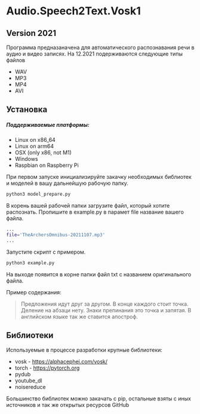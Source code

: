 # Audio.Speech2Text.Vosk1
## Version 2021

Программа предназаначена для автоматического распознавания речи в аудио и видео записях.
 На 12.2021 подерживаются следующие типы файлов

- WAV
- MP3
- MP4
- AVI

## Установка
##### Поддерживаемые платформы:

- Linux on x86_64 
- Linux on arm64
- OSX (only x86, not M1)
- Windows
- Raspbian on Raspberry Pi

При первом запуске инициализируйте закачку необходимых библиотек и моделей в вашу дальнейшую рабочую папку.
```sh
python3 model_prepare.py
```
В корень вашей рабочей папки загрузите файл, который хотите распознать.
Пропишите в example.py в парамет file название вашего файла.
```sh
...
file='TheArchersOmnibus-20211107.mp3'
...
```
Запустите скрипт с примером.
```sh
python3 example.py
```

На выходе появится в корне папки файл txt с названием оригинального файла.

Пример содержания:

> Предложения идут друг за другом. В конце каждого стоит точка.
> Деление на абзаци нету. Знаки препинания это точка и запятая.
> В английском языке так же ставится апостроф.


## Библиотеки

Используемые в процессе разработки крупные библиотеки:

- vosk - https://alphacephei.com/vosk/
- torch - https://pytorch.org
- pydub
- youtube_dl
- noisereduce

Большинство библиотек можно закачать с pip, остальные взяты с иных источников и так же открытых ресурсов GitHub 
